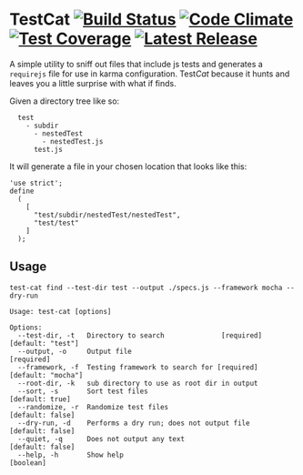 # TestCat [![Build Status](https://travis-ci.org/lawrencec/testCat.svg?branch=master)](https://travis-ci.org/lawrencec/testCat) [![Code Climate](https://img.shields.io/codeclimate/github/lawrencec/testCat.svg)](https://codeclimate.com/github/lawrencec/testCat) [![Test Coverage](https://img.shields.io/codeclimate/coverage/github/lawrencec/testCat.svg)](https://codeclimate.com/github/lawrencec/testCat/coverage) [![Latest Release](https://img.shields.io/github/release/lawrencec/testCat.svg)](https://github.com/lawrencec/testCat/releases)


A simple utility to sniff out files that include js tests and generates a `requirejs` file for use in karma configuration.
Test*Cat* because it hunts and leaves you a little surprise with what if finds.

Given a directory tree like so:

```
  test
    - subdir
      - nestedTest
        - nestedTest.js
      test.js
```

It will generate a file in your chosen location that looks like this:

```
'use strict';
define
  (
    [
      "test/subdir/nestedTest/nestedTest",
      "test/test"
    ]
  );
```
## Usage

```test-cat find --test-dir test --output ./specs.js --framework mocha --dry-run```

```
Usage: test-cat [options]

Options:
  --test-dir, -t   Directory to search              [required] [default: "test"]
  --output, -o     Output file                                        [required]
  --framework, -f  Testing framework to search for [required] [default: "mocha"]
  --root-dir, -k   sub directory to use as root dir in output
  --sort, -s       Sort test files                               [default: true]
  --randomize, -r  Randomize test files                         [default: false]
  --dry-run, -d    Performs a dry run; does not output file     [default: false]
  --quiet, -q      Does not output any text                     [default: false]
  --help, -h       Show help                                           [boolean]
```

